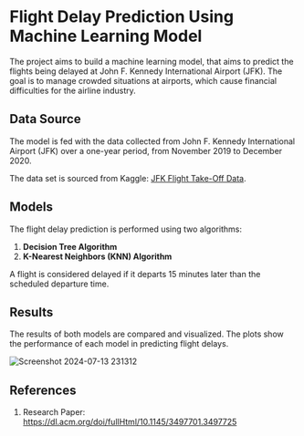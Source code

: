 # Flight Delay Prediction Using Machine Learning Model

The project aims to build a machine learning model, that aims to predict the flights being delayed at John F. Kennedy International Airport (JFK). The goal is to manage crowded situations at airports, which cause financial difficulties for the airline industry.

## Data Source

The model is fed with the data collected from John F. Kennedy International Airport (JFK) over a one-year period, from November 2019 to December 2020.

The data set is sourced from Kaggle: [JFK Flight Take-Off Data](https://www.kaggle.com/deepankurk/flight-take-off-data-jfk-airport).

## Models

The flight delay prediction is performed using two algorithms:
1. **Decision Tree Algorithm**
2. **K-Nearest Neighbors (KNN) Algorithm**

A flight is considered delayed if it departs 15 minutes later than the scheduled departure time.

## Results

The results of both models are compared and visualized. The plots show the performance of each model in predicting flight delays.

![Screenshot 2024-07-13 231312](https://github.com/user-attachments/assets/43285cf5-d432-4ca8-aefa-169557c26baa)

## References
1. Research Paper: https://dl.acm.org/doi/fullHtml/10.1145/3497701.3497725
